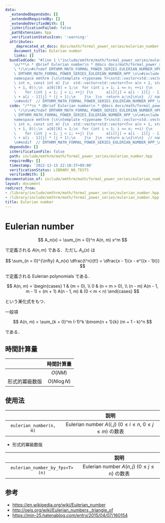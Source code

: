 ```yaml
---
data:
  _extendedDependsOn: []
  _extendedRequiredBy: []
  _extendedVerifiedWith: []
  _isVerificationFailed: false
  _pathExtension: hpp
  _verificationStatusIcon: ':warning:'
  attributes:
    _deprecated_at_docs: docs/math/formal_power_series/eulerian_number.md
    document_title: Eulerian number
    links: []
  bundledCode: "#line 1 \"include/emthrm/math/formal_power_series/eulerian_number.hpp\"\
    \n/**\n * @brief Eulerian number\n * @docs docs/math/formal_power_series/eulerian_number.md\n\
    \ */\n\n#ifndef EMTHRM_MATH_FORMAL_POWER_SERIES_EULERIAN_NUMBER_HPP_\n#define\
    \ EMTHRM_MATH_FORMAL_POWER_SERIES_EULERIAN_NUMBER_HPP_\n\n#include <vector>\n\n\
    namespace emthrm {\n\ntemplate <typename T>\nstd::vector<std::vector<T>> eulerian_number(const\
    \ int n, const int m) {\n  std::vector<std::vector<T>> a(n + 1, std::vector<T>(m\
    \ + 1, 0));\n  a[0][0] = 1;\n  for (int i = 1; i <= n; ++i) {\n    a[i][0] = 1;\n\
    \    for (int j = 1; j < i; ++j) {\n      a[i][j] = a[i - 1][j - 1] * (i - j)\
    \ + a[i - 1][j] * (j + 1);\n    }\n  }\n  return a;\n}\n\n}  // namespace emthrm\n\
    \n#endif  // EMTHRM_MATH_FORMAL_POWER_SERIES_EULERIAN_NUMBER_HPP_\n"
  code: "/**\n * @brief Eulerian number\n * @docs docs/math/formal_power_series/eulerian_number.md\n\
    \ */\n\n#ifndef EMTHRM_MATH_FORMAL_POWER_SERIES_EULERIAN_NUMBER_HPP_\n#define\
    \ EMTHRM_MATH_FORMAL_POWER_SERIES_EULERIAN_NUMBER_HPP_\n\n#include <vector>\n\n\
    namespace emthrm {\n\ntemplate <typename T>\nstd::vector<std::vector<T>> eulerian_number(const\
    \ int n, const int m) {\n  std::vector<std::vector<T>> a(n + 1, std::vector<T>(m\
    \ + 1, 0));\n  a[0][0] = 1;\n  for (int i = 1; i <= n; ++i) {\n    a[i][0] = 1;\n\
    \    for (int j = 1; j < i; ++j) {\n      a[i][j] = a[i - 1][j - 1] * (i - j)\
    \ + a[i - 1][j] * (j + 1);\n    }\n  }\n  return a;\n}\n\n}  // namespace emthrm\n\
    \n#endif  // EMTHRM_MATH_FORMAL_POWER_SERIES_EULERIAN_NUMBER_HPP_\n"
  dependsOn: []
  isVerificationFile: false
  path: include/emthrm/math/formal_power_series/eulerian_number.hpp
  requiredBy: []
  timestamp: '2022-12-15 22:18:37+09:00'
  verificationStatus: LIBRARY_NO_TESTS
  verifiedWith: []
documentation_of: include/emthrm/math/formal_power_series/eulerian_number.hpp
layout: document
redirect_from:
- /library/include/emthrm/math/formal_power_series/eulerian_number.hpp
- /library/include/emthrm/math/formal_power_series/eulerian_number.hpp.html
title: Eulerian number
---
```

# Eulerian number

$$
  A_n(x) = \sum_{m = 0}^n A(n, m) x^m
$$

で定義される $A(n, m)$ である．ただし $A_n(x)$ は

$$
  \sum_{n = 0}^{\infty} A_n(x) \dfrac{t^n}{t!} = \dfrac{x - 1}{x - e^{(x - 1)t}}
$$

で定義される Eulerian polynomials である．

$$
  A(n, m) =
  \begin{cases}
    1 & (m = 0), \\
    0 & (n = m > 0), \\
    (n - m) A(n - 1, m - 1) + (m + 1) A(n - 1, m) & (0 < m < n)
  \end{cases}
$$

という漸化式をもつ．

一般項

$$
  A(n, m) = \sum_{k = 0}^m (-1)^k \binom{n + 1}{k} (m + 1 - k)^n
$$

である．


## 時間計算量

||時間計算量|
|:--:|:--:|
||$O(NM)$|
|形式的冪級数版|$O(N\log{N})$|


## 使用法

||説明|
|:--:|:--:|
|`eulerian_number(n, m)`|Eulerian number $A(i, j)$ ($0 \leq i \leq n,\ 0 \leq j \leq m$) の数表|

- 形式的冪級数版

||説明|
|:--:|:--:|
|`eulerian_number_by_fps<T>(n)`|Eulerian number $A(n, j)$ ($0 \leq j \leq n$) の数表|


## 参考

- https://en.wikipedia.org/wiki/Eulerian_number
- http://oeis.org/wiki/Eulerian_numbers,_triangle_of
- https://min-25.hatenablog.com/entry/2015/04/07/160154
